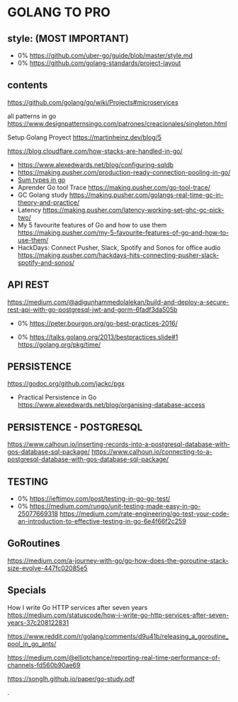 # GOLANG TO PRO

## style:  (MOST IMPORTANT)
* 0%	https://github.com/uber-go/guide/blob/master/style.md
* 0%	https://github.com/golang-standards/project-layout

##  contents ##
https://github.com/golang/go/wiki/Projects#microservices

all patterns in go
https://www.designpatternsingo.com/patrones/creacionales/singleton.html

Setup Golang Proyect
https://martinheinz.dev/blog/5

https://blog.cloudflare.com/how-stacks-are-handled-in-go/
* https://www.alexedwards.net/blog/configuring-sqldb
* https://making.pusher.com/production-ready-connection-pooling-in-go/
* [Sum types in go](https://making.pusher.com/alternatives-to-sum-types-in-go/)
* Aprender Go tool Trace   https://making.pusher.com/go-tool-trace/
* GC Golang study  https://making.pusher.com/golangs-real-time-gc-in-theory-and-practice/
* Latency   https://making.pusher.com/latency-working-set-ghc-gc-pick-two/
* My 5 favourite features of Go and how to use them https://making.pusher.com/my-5-favourite-features-of-go-and-how-to-use-them/
* HackDays: Connect Pusher, Slack, Spotify and Sonos for office audio  https://making.pusher.com/hackdays-hits-connecting-pusher-slack-spotify-and-sonos/


## API REST
https://medium.com/@adigunhammedolalekan/build-and-deploy-a-secure-rest-api-with-go-postgresql-jwt-and-gorm-6fadf3da505b


* 0%	https://peter.bourgon.org/go-best-practices-2016/


* 0%	https://talks.golang.org/2013/bestpractices.slide#1
https://golang.org/pkg/time/

## PERSISTENCE

https://godoc.org/github.com/jackc/pgx

* Practical Persistence in Go https://www.alexedwards.net/blog/organising-database-access

## PERSISTENCE - POSTGRESQL
https://www.calhoun.io/inserting-records-into-a-postgresql-database-with-gos-database-sql-package/
https://www.calhoun.io/connecting-to-a-postgresql-database-with-gos-database-sql-package/

## TESTING
* 0%	https://ieftimov.com/post/testing-in-go-go-test/
* 0%	https://medium.com/rungo/unit-testing-made-easy-in-go-25077669318
https://medium.com/rate-engineering/go-test-your-code-an-introduction-to-effective-testing-in-go-6e4f66f2c259


## GoRoutines
https://medium.com/a-journey-with-go/go-how-does-the-goroutine-stack-size-evolve-447fc02085e5

## Specials

How I write Go HTTP services after seven years
https://medium.com/statuscode/how-i-write-go-http-services-after-seven-years-37c208122831

https://www.reddit.com/r/golang/comments/d9u41b/releasing_a_goroutine_pool_in_go_ants/

https://medium.com/@elliotchance/reporting-real-time-performance-of-channels-fd560b90ae69


https://songlh.github.io/paper/go-study.pdf



.